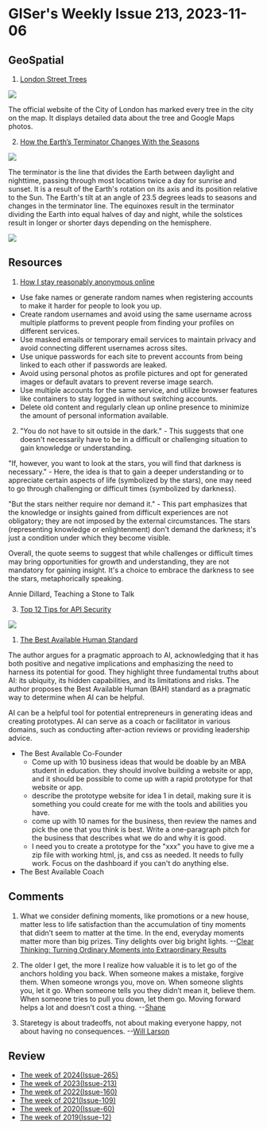 # GISer's Weekly Issue 213, 2023-11-06

## GeoSpatial

1. [London Street Trees](https://apps.london.gov.uk/street-trees/)

![](https://cdn.beekka.com/blogimg/asset/202309/bg2023090712.webp)

The official website of the City of London has marked every tree in the city on the map. It displays detailed data about the tree and Google Maps photos.

2. [How the Earth’s Terminator Changes With the Seasons](https://www.geographyrealm.com/earths-terminator-seasons/)

![](https://www.geographyrealm.com/wp-content/uploads/2023/05/globe-earth-terminator.jpg)

The terminator is the line that divides the Earth between daylight and nighttime, passing through most locations twice a day for sunrise and sunset. It is a result of the Earth's rotation on its axis and its position relative to the Sun. The Earth's tilt at an angle of 23.5 degrees leads to seasons and changes in the terminator line. The equinoxes result in the terminator dividing the Earth into equal halves of day and night, while the solstices result in longer or shorter days depending on the hemisphere.

![](https://www.geographyrealm.com/wp-content/uploads/2023/05/seasons-earth-rotation-nasa-700x906.jpg)

## Resources

1. [How I stay reasonably anonymous online](https://tmp.bearblog.dev/how-i-stay-reasonably-anonymous-online/)

- Use fake names or generate random names when registering accounts to make it harder for people to look you up.
- Create random usernames and avoid using the same username across multiple platforms to prevent people from finding your profiles on different services.
- Use masked emails or temporary email services to maintain privacy and avoid connecting different usernames across sites.
- Use unique passwords for each site to prevent accounts from being linked to each other if passwords are leaked.
- Avoid using personal photos as profile pictures and opt for generated images or default avatars to prevent reverse image search.
- Use multiple accounts for the same service, and utilize browser features like containers to stay logged in without switching accounts.
- Delete old content and regularly clean up online presence to minimize the amount of personal information available.

2. "You do not have to sit outside in the dark." - This suggests that one doesn't necessarily have to be in a difficult or challenging situation to gain knowledge or understanding.

"If, however, you want to look at the stars, you will find that darkness is necessary." - Here, the idea is that to gain a deeper understanding or to appreciate certain aspects of life (symbolized by the stars), one may need to go through challenging or difficult times (symbolized by darkness).

"But the stars neither require nor demand it." - This part emphasizes that the knowledge or insights gained from difficult experiences are not obligatory; they are not imposed by the external circumstances. The stars (representing knowledge or enlightenment) don't demand the darkness; it's just a condition under which they become visible.

Overall, the quote seems to suggest that while challenges or difficult times may bring opportunities for growth and understanding, they are not mandatory for gaining insight. It's a choice to embrace the darkness to see the stars, metaphorically speaking.

Annie Dillard, Teaching a Stone to Talk

3. [Top 12 Tips for API Security](https://blog.bytebytego.com/i/138541852/top-tips-for-api-security)

![](https://substackcdn.com/image/fetch/w_1272,c_limit,f_webp,q_auto:good,fl_lossy/https%3A%2F%2Fsubstack-post-media.s3.amazonaws.com%2Fpublic%2Fimages%2F45d16bfb-c541-4c01-8574-63cc39a5c560_1280x1664.gif)

1. [The Best Available Human Standard](https://www.oneusefulthing.org/p/the-best-available-human-standard)

The author argues for a pragmatic approach to AI, acknowledging that it has both positive and negative implications and emphasizing the need to harness its potential for good. They highlight three fundamental truths about AI: its ubiquity, its hidden capabilities, and its limitations and risks. The author proposes the Best Available Human (BAH) standard as a pragmatic way to determine when AI can be helpful.

AI can be a helpful tool for potential entrepreneurs in generating ideas and creating prototypes. AI can serve as a coach or facilitator in various domains, such as conducting after-action reviews or providing leadership advice.

- The Best Available Co-Founder
  - Come up with 10 business ideas that would be doable by an MBA student in education. they should involve building a website or app, and it should be possible to come up with a rapid prototype for that website or app.
  - describe the prototype website for idea 1 in detail, making sure it is something you could create for me with the tools and abilities you have.
  - come up with 10 names for the business, then review the names and pick the one that you think is best. Write a one-paragraph pitch for the business that describes what we do and why it is good.
  - I need you to create a prototype for the "xxx" you have to give me a zip file with working html, js, and css as needed. It needs to fully work. Focus on the dashboard if you can't do anything else.
- The Best Available Coach

## Comments

1. What we consider defining moments, like promotions or a new house, matter less to life satisfaction than the accumulation of tiny moments that didn’t seem to matter at the time. In the end, everyday moments matter more than big prizes. Tiny delights over big bright lights.
   --[Clear Thinking: Turning Ordinary Moments into Extraordinary Results](https://geni.us/FG4odAE)

2. The older I get, the more I realize how valuable it is to let go of the anchors holding you back. When someone makes a mistake, forgive them. When someone wrongs you, move on. When someone slights you, let it go. When someone tells you they didn’t mean it, believe them. When someone tries to pull you down, let them go. Moving forward helps a lot and doesn’t cost a thing.
   --[Shane](https://geni.us/FG4odAE)

3. Staretegy is about tradeoffs, not about making everyone happy, not about having no consequences.
   --[Will Larson](https://softwareleadweekly.com/issues/571)

## Review

- [The week of 2024(Issue-265)](../2024/issue-265.md)
- [The week of 2023(Issue-213)](../2023/issue-213.md)
- [The week of 2022(Issue-160)](../2022/issue-160.md)
- [The week of 2021(Issue-109)](../2021/issue-109.md)
- [The week of 2020(Issue-60)](../2020/issue-60.md)
- [The week of 2019(Issue-12)](../2019/issue-12.md)
